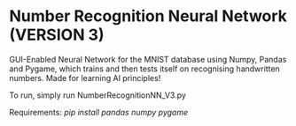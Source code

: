 # Number Recognition Neural Network (VERSION 3)

GUI-Enabled Neural Network for the MNIST database using Numpy, Pandas and Pygame, which trains and then tests itself on recognising handwritten numbers. Made for learning AI principles!

To run, simply run NumberRecognitionNN_V3.py

Requirements:
*pip install pandas numpy pygame*
